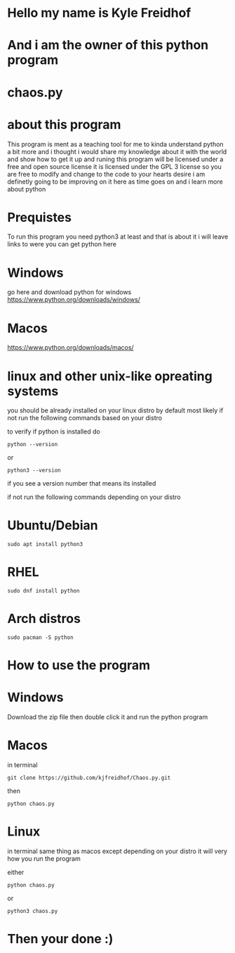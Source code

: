 # Hello my name is Kyle Freidhof 

# And i am the owner of this python program 

# chaos.py 

# about this program

This program is ment as a teaching tool for me to kinda understand python a bit more
and i thought i would share my knowledge about it with the world and show how to get it up and runing 
this program will be licensed under a free and open source license it is licensed under the 
GPL 3 license so you are free to modify and change to the code to your hearts desire i am definetly going to be improving on it here as time goes on and i learn more about python

# Prequistes
To run this program you need python3 at least and that is about it i will leave links to were
you can get python here 

# Windows
go here and download python for windows https://www.python.org/downloads/windows/

# Macos
https://www.python.org/downloads/macos/

# linux and other unix-like opreating systems 

you should be already installed on your linux distro by default most likely 
if not run the following commands based on your distro 

to verify if python is installed do 

```
python --version
```

or 

```
python3 --version 
```

if you see a version number that means its installed 

if not run the following commands depending on your distro  

# Ubuntu/Debian 

```
sudo apt install python3 
```

# RHEL 

```
sudo dnf install python
```

# Arch distros 

```
sudo pacman -S python
```
# How to use the program 

# Windows 
Download the zip file 
then double click it and run the python program 

# Macos 

in terminal 

```
git clone https://github.com/kjfreidhof/Chaos.py.git
```
then 

```
python chaos.py 
```
# Linux 

in terminal same thing as macos except depending on your distro it will very how you run the program

either
```
python chaos.py 
```
or 

```
python3 chaos.py 
```
# Then  your done :)